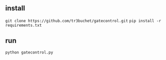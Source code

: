 ## install
`git clone https://github.com/tr3buchet/gatecontrol.git`
`pip install -r requirements.txt`

## run
`python gatecontrol.py`
